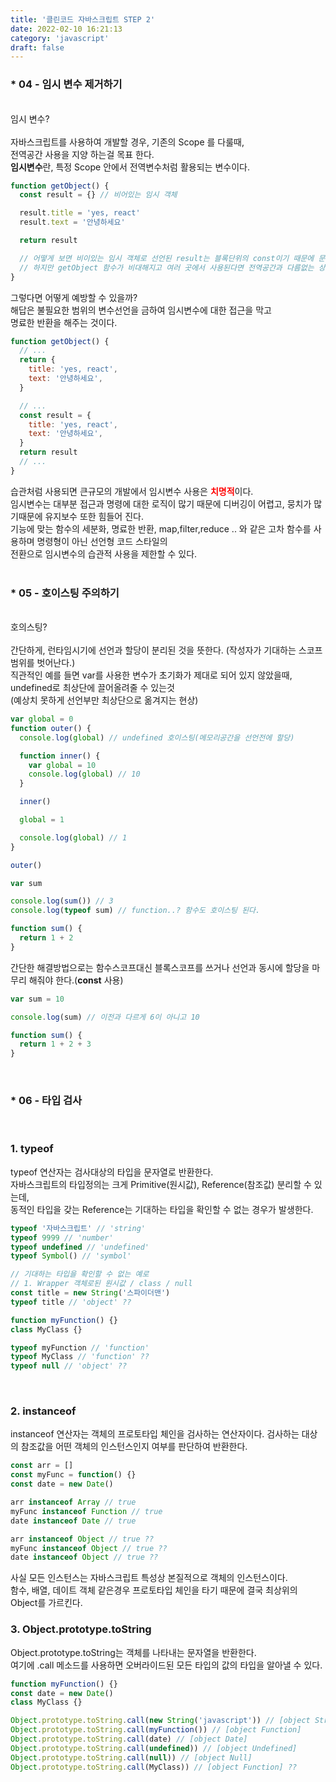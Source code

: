 ```yaml
---
title: '클린코드 자바스크립트 STEP 2'
date: 2022-02-10 16:21:13
category: 'javascript'
draft: false
---
```


### \* 04 - 임시 변수 제거하기

<br />
임시 변수? <br /><br />
자바스크립트를 사용하여 개발할 경우, 기존의 Scope 를 다룰때, <br />
전역공간 사용을 지양 하는걸 목표 한다.  <br />
<b>임시변수</b>란, 특정 Scope 안에서 전역변수처럼 활용되는 변수이다. <br />

```js
function getObject() {
  const result = {} // 비어있는 임시 객체

  result.title = 'yes, react'
  result.text = '안녕하세요'

  return result

  // 어떻게 보면 비이있는 임시 객체로 선언된 result는 블록단위의 const이기 때문에 문제 없지 않을까라고 생각할 수 있다.
  // 하지만 getObject 함수가 비대해지고 여러 곳에서 사용된다면 전역공간과 다름없는 상황이 발생할 수 있다.
}
```

그렇다면 어떻게 예방할 수 있을까? <br />
해답은 불필요한 범위의 변수선언을 금하여 임시변수에 대한 접근을 막고 <br />
명료한 반환을 해주는 것이다. <br />

```js
function getObject() {
  // ...
  return {
    title: 'yes, react',
    text: '안녕하세요',
  }

  // ...
  const result = {
    title: 'yes, react',
    text: '안녕하세요',
  }
  return result
  // ...
}
```

습관처럼 사용되면 큰규모의 개발에서 임시변수 사용은 <b style="color:red">치명적</b>이다. <br />
임시변수는 대부분 접근과 명령에 대한 로직이 많기 때문에 디버깅이 어렵고, 뭉치가 많기때문에 유지보수 또한 힘들어 진다.<br />
기능에 맞는 함수의 세분화, 명료한 반환, map,filter,reduce .. 와 같은 고차 함수를 사용하며 명령형이 아닌 선언형 코드 스타일의 <br />
전환으로 임시변수의 습관적 사용을 제한할 수 있다. <br /><br />

### \* 05 - 호이스팅 주의하기

<br />
호의스팅? <br /><br />
간단하게, 런타임시기에 선언과 할당이 분리된 것을 뜻한다. (작성자가 기대하는 스코프범위를 벗어난다.)<br />
직관적인 예를 들면 var를 사용한 변수가 초기화가 제대로 되어 있지 않았을때, undefined로 최상단에 끌어올려줄 수 있는것<br />
(예상치 못하게 선언부만 최상단으로 옮겨지는 현상)

```js
var global = 0
function outer() {
  console.log(global) // undefined 호이스팅(메모리공간을 선언전에 할당)

  function inner() {
    var global = 10
    console.log(global) // 10
  }

  inner()

  global = 1

  console.log(global) // 1
}

outer()
```

```js
var sum

console.log(sum()) // 3
console.log(typeof sum) // function..? 함수도 호이스팅 된다.

function sum() {
  return 1 + 2
}
```

간단한 해결방법으로는 함수스코프대신 블록스코프를 쓰거나 선언과 동시에 할당을 마무리 해줘야 한다.(<b>const</b> 사용) <br />

```js
var sum = 10

console.log(sum) // 이전과 다르게 6이 아니고 10

function sum() {
  return 1 + 2 + 3
}
```

<br />

### \* 06 - 타입 검사

<br />
<h3>1. typeof</h3>

typeof 연산자는 검사대상의 타입을 문자열로 반환한다.<br />
자바스크립트의 타입정의는 크게 Primitive(원시값), Reference(참조값) 분리할 수 있는데,<br />
동적인 타입을 갖는 Reference는 기대하는 타입을 확인할 수 없는 경우가 발생한다.<br />

```js
typeof '자바스크립트' // 'string'
typeof 9999 // 'number'
typeof undefined // 'undefined'
typeof Symbol() // 'symbol'

// 기대하는 타입을 확인할 수 없는 예로
// 1. Wrapper 객체로된 원시값 / class / null
const title = new String('스파이더맨')
typeof title // 'object' ??

function myFunction() {}
class MyClass {}

typeof myFunction // 'function'
typeof MyClass // 'function' ??
typeof null // 'object' ??
```

<br />
<h3>2. instanceof</h3>

instanceof 연산자는 객체의 프로토타입 체인을 검사하는 연산자이다.
검사하는 대상의 참조값을 어떤 객체의 인스턴스인지 여부를 판단하여 반환한다.

```js
const arr = []
const myFunc = function() {}
const date = new Date()

arr instanceof Array // true
myFunc instanceof Function // true
date instanceof Date // true

arr instanceof Object // true ??
myFunc instanceof Object // true ??
date instanceof Object // true ??
```

사실 모든 인스턴스는 자바스크립트 특성상 본질적으로 객체의 인스턴스이다. <br />
함수, 배열, 데이트 객체 같은경우 프로토타입 체인을 타기 때문에 결국 최상위의 Object를 가르킨다.<br />

<h3>3. Object.prototype.toString</h3>

Object.prototype.toString는 객체를 나타내는 문자열을 반환한다.<br />
여기에 .call 메소드를 사용하면 오버라이드된 모든 타입의 값의 타입을 알아낼 수 있다.<br />

```js
function myFunction() {}
const date = new Date()
class MyClass {}

Object.prototype.toString.call(new String('javascript')) // [object String]
Object.prototype.toString.call(myFunction()) // [object Function]
Object.prototype.toString.call(date) // [object Date]
Object.prototype.toString.call(undefined)) // [object Undefined]
Object.prototype.toString.call(null)) // [object Null]
Object.prototype.toString.call(MyClass)) // [object Function] ??
```
